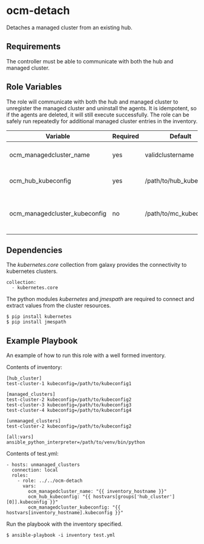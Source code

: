 ocm-detach
==========

Detaches a managed cluster from an existing hub.

Requirements
------------

The controller must be able to communicate with both the hub and managed cluster.


Role Variables
--------------

The role will communicate with both the hub and managed cluster to unregister the managed cluster and uninstall the agents. It is idempotent, so if the agents are deleted, it will still execute successfully. The role can be safely run repeatedly for additional managed cluster entries in the inventory.


| Variable                      | Required           | Default                            | Comments                                 |
|-------------------------------|--------------------|------------------------------------|------------------------------------------|
| ocm_managedcluster_name       | yes                | validclustername                   | `^[a-z0-9]([-a-z0-9]*[a-z0-9])?$`        |
| ocm_hub_kubeconfig            | yes                | /path/to/hub_kubeconfig            | Path to the hub's kubeconfig             |
| ocm_managedcluster_kubeconfig | no                 | /path/to/mc_kubeconfig             | Use for verification on managed cluster  |


Dependencies
------------

The *kubernetes.core* collection from galaxy provides the connectivity to kubernetes clusters.

    collection:
      - kubernetes.core

The python modules *kubernetes* and *jmespath* are required to connect and extract values from the cluster resources.

    $ pip install kubernetes
    $ pip install jmespath


Example Playbook
----------------

An example of how to run this role with a well formed inventory.

Contents of inventory:

    [hub_cluster]
    test-cluster-1 kubeconfig=/path/to/kubeconfig1

    [managed_clusters]
    test-cluster-2 kubeconfig=/path/to/kubeconfig2
    test-cluster-3 kubeconfig=/path/to/kubeconfig3
    test-cluster-4 kubeconfig=/path/to/kubeconfig4

    [unmanaged_clusters]
    test-cluster-2 kubeconfig=/path/to/kubeconfig2

    [all:vars]
    ansible_python_interpreter=/path/to/venv/bin/python



Contents of test.yml:

    - hosts: unmanaged_clusters
      connection: local
      roles:
        - role: ../../ocm-detach
          vars:
            ocm_managedcluster_name: "{{ inventory_hostname }}"
            ocm_hub_kubeconfig: "{{ hostvars[groups['hub_cluster'][0]].kubeconfig }}"
            ocm_managedcluster_kubeconfig: "{{ hostvars[inventory_hostname].kubeconfig }}"

Run the playbook with the inventory specified.

    $ ansible-playbook -i inventory test.yml
